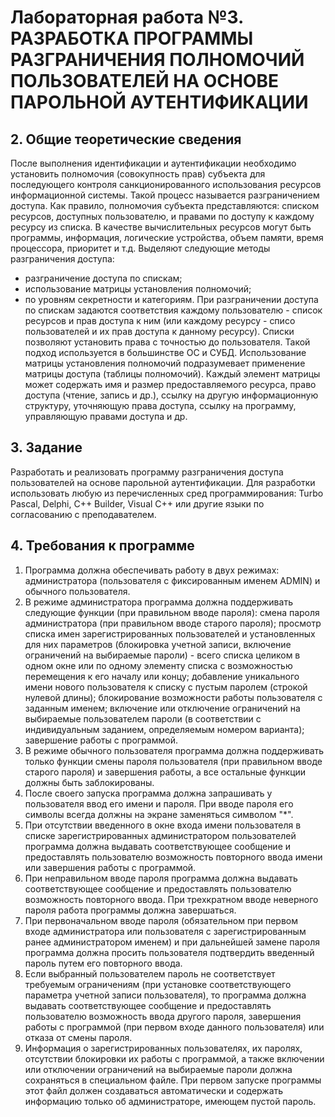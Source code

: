 # Лабораторная работа №3. РАЗРАБОТКА ПРОГРАММЫ РАЗГРАНИЧЕНИЯ ПОЛНОМОЧИЙ ПОЛЬЗОВАТЕЛЕЙ НА ОСНОВЕ ПАРОЛЬНОЙ АУТЕНТИФИКАЦИИ

## 2. Общие теоретические сведения
После выполнения идентификации и аутентификации необходимо установить полномочия (совокупность прав) субъекта для последующего контроля санкционированного использования ресурсов информационной системы. Такой процесс называется разграничением доступа.
Как правило, полномочия субъекта представляются: списком ресурсов, доступных пользователю, и правами по доступу к каждому ресурсу из списка. В качестве вычислительных ресурсов могут быть программы, информация, логические устройства, объем памяти, время процессора, приоритет и т.д.
Выделяют следующие методы разграничения доступа:
- разграничение доступа по спискам;
- использование матрицы установления полномочий;
- по уровням секретности и категориям.
При разграничении доступа по спискам задаются соответствия каждому пользователю - список ресурсов и прав доступа к ним (или каждому ресурсу - списо пользователей и их прав доступа к данному ресурсу). Списки позволяют установить права с точностью до пользователя. Такой подход используется в большинстве ОС и СУБД.
Использование матрицы установления полномочий подразумевает применение матрицы доступа (таблицы полномочий). Каждый элемент матрицы может содержать имя и размер предоставляемого ресурса, право доступа (чтение, запись и др.), ссылку на другую информационную структуру, уточняющую права доступа, ссылку на программу, управляющую правами доступа и др.

## 3. Задание
Разработать и реализовать программу разграничения доступа пользователей на основе парольной аутентификации. Для разработки использовать любую из перечисленных сред программирования: Turbo Pascal, Delphi, C++ Builder, Visual C++ или другие языки по согласованию с преподавателем.

## 4. Требования к программе
1. Программа должна обеспечивать работу в двух режимах: администратора (пользователя с фиксированным именем ADMIN) и обычного пользователя.
2. В режиме администратора программа должна поддерживать следующие функции (при правильном вводе пароля):
смена пароля администратора (при правильном вводе старого пароля);
просмотр списка имен зарегистрированных пользователей и установленных для них параметров (блокировка учетной записи, включение ограничений на выбираемые пароли) - всего списка целиком в одном окне или по одному элементу списка с возможностью перемещения к его началу или концу;
добавление уникального имени нового пользователя к списку с пустым паролем (строкой нулевой длины);
блокирование возможности работы пользователя с заданным именем;
включение или отключение ограничений на выбираемые пользователем пароли (в соответствии с индивидуальным заданием, определяемым номером варианта);
завершение работы с программой.
3. В режиме обычного пользователя программа должна поддерживать только функции смены пароля пользователя (при правильном вводе старого пароля) и завершения работы, а все остальные функции должны быть заблокированы.
4. После своего запуска программа должна запрашивать у пользователя ввод его имени и пароля. При вводе пароля его символы всегда должны на экране заменяться символом "*".
5. При отсутствии введенного в окне входа имени пользователя в списке зарегистрированных администратором пользователей программа должна выдавать соответствующее сообщение и предоставлять пользователю возможность повторного ввода имени или завершения работы с программой.
6. При неправильном вводе пароля программа должна выдавать соответствующее сообщение и предоставлять пользователю возможность повторного ввода. При трехкратном вводе неверного пароля работа программы должна завершаться.
7. При первоначальном вводе пароля (обязательном при первом входе администратора или пользователя с зарегистрированным ранее администратором именем) и при дальнейшей замене пароля программа должна просить пользователя подтвердить введенный пароль путем его повторного ввода.
8. Если выбранный пользователем пароль не соответствует требуемым ограничениям (при установке соответствующего параметра учетной записи пользователя), то программа должна выдавать соответствующее сообщение и предоставлять пользователю возможность ввода другого пароля, завершения работы с программой (при первом входе данного пользователя) или отказа от смены пароля.
9. Информация о зарегистрированных пользователях, их паролях, отсутствии блокировки их работы с программой, а также включении или отключении ограничений на выбираемые пароли должна сохраняться в специальном файле. При первом запуске программы этот файл должен создаваться автоматически и содержать информацию только об администраторе, имеющем пустой пароль.